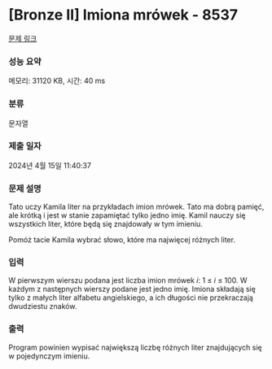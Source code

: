 # [Bronze II] Imiona mrówek - 8537 

[문제 링크](https://www.acmicpc.net/problem/8537) 

### 성능 요약

메모리: 31120 KB, 시간: 40 ms

### 분류

문자열

### 제출 일자

2024년 4월 15일 11:40:37

### 문제 설명

<p>Tato uczy Kamila liter na przykładach imion mrówek. Tato ma dobrą pamięć, ale krótką i jest w stanie zapamiętać tylko jedno imię. Kamil nauczy się wszystkich liter, które będą się znajdowały w tym imieniu.</p>

<p>Pomóż tacie Kamila wybrać słowo, które ma najwięcej różnych liter.</p>

### 입력 

 <p>W pierwszym wierszu podana jest liczba imion mrówek <em>i</em>: 1 ≤ <em>i</em> ≤ 100. W każdym z następnych wierszy podane jest jedno imię. Imiona składają się tylko z małych liter alfabetu angielskiego, a ich długości nie przekraczają dwudziestu znaków.</p>

### 출력 

 <p>Program powinien wypisać największą liczbę różnych liter znajdujących się w pojedynczym imieniu.</p>

